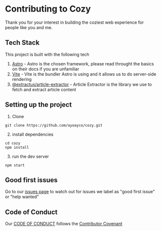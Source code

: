 # Contributing to Cozy

Thank you for your interest in building the coziest web experience for people like you and me.

## Tech Stack

This project is built with the following tech
1. [Astro](https://astro.build) - Astro is the chosen framework, please read throught the basics on their docs if you are unfamiliar
1. [Vite](https://vitejs.dev) - Vite is the bundler Astro is using and it allows us to do server-side rendering
1. [@extractus/article-extractor](https://www.npmjs.com/package/@extractus/article-extractor) - Article Extractor is the library we use to fetch and extract article content 

## Setting up the project

1. Clone

```
git clone https://github.com/ayoayco/cozy.git
```

2. install dependencies

```
cd cozy
npm install
```

3. run the dev server

```
npm start
```

## Good first issues

Go to our [issues page](https://github.com/ayoayco/cozy/issues) to watch out for issues we label as "good first issue" or "help wanted"

## Code of Conduct

Our [CODE OF CONDUCT](/CODE_OF_CONDUCT.md) follows the [Contributor Covenant](https://www.contributor-covenant.org)
